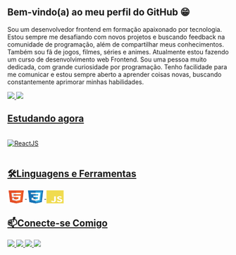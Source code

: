 <h2>Bem-vindo(a) ao meu perfil do GitHub 😁</h2>

<p>Sou um desenvolvedor frontend em formação apaixonado por tecnologia. Estou sempre me desafiando com novos projetos e buscando feedback na comunidade de programação, além de compartilhar meus conhecimentos. Também sou fã de jogos, filmes, séries e animes. Atualmente estou fazendo um curso de desenvolvimento web Frontend. Sou uma pessoa muito dedicada, com grande curiosidade por programação. Tenho facilidade para me comunicar e estou sempre aberto a aprender coisas novas, buscando constantemente aprimorar minhas habilidades.
</p>

 <div>
   <a href="https://github.com/gustavo-gsilva">
   <img height="180em" src="https://github-readme-stats.vercel.app/api?username=gustavo-gsilva&show_icons=true&theme=tokyonight&include_all_commits=true&count_private=true"/>
   <img height="180em" src="https://github-readme-stats.vercel.app/api/top-langs/?username=gustavo-gsilva&layout=compact&langs_count=6&theme=tokyonight"/>
</div>

<div>
 <h2>Estudando agora</h2><br>
 
 <img title="ReactJS" aling="center" alt="ReactJS" height="30" width="40" src="https://cdn.jsdelivr.net/gh/devicons/devicon@latest/icons/react/react-original-wordmark.svg" />
</div>
    
<div style="display: inline_block"><br>
 <h2>🛠️Linguagens e Ferramentas</h2>
 
  <img title="HTML" align="center" alt="HTML" height="30" width="40" src="https://raw.githubusercontent.com/devicons/devicon/master/icons/html5/html5-original.svg">
  <img title="CSS" align="center" alt="CSS" height="30" width="40" src="https://raw.githubusercontent.com/devicons/devicon/master/icons/css3/css3-original.svg">
  <img title="JavaScript" align="center" alt="Js" height="30" width="40" src="https://raw.githubusercontent.com/devicons/devicon/master/icons/javascript/javascript-plain.svg">
</div>

<h2>📫Conecte-se Comigo</h2>

<div>
 <a href="https://mail.google.com/mail/u/0/?tab=rm&ogbl#inbox" target="_blank">
  <img src="https://img.shields.io/badge/Gmail-D14836?style=for-the-badge&logo=gmail&logoColor=white">
 </a>
 <a href="https://www.linkedin.com/in/gustavo-silva-564b9a316/" target="_blank">
  <img src="https://img.shields.io/badge/LinkedIn-0077B5?style=for-the-badge&logo=linkedin&logoColor=white">
 </a>
 <a href="https://wa.me/93996533802" target="_blank">
  <img src="https://img.shields.io/badge/WhatsApp-25D366?style=for-the-badge&logo=whatsapp&logoColor=white">
 </a>
 <a href="https://gustavo-gsilva.github.io/portfolio/" target="_blank">
  <img src="https://img.shields.io/badge/website-000000?style=for-the-badge&logo=About.me&logoColor=white">
 </a>
</div>
